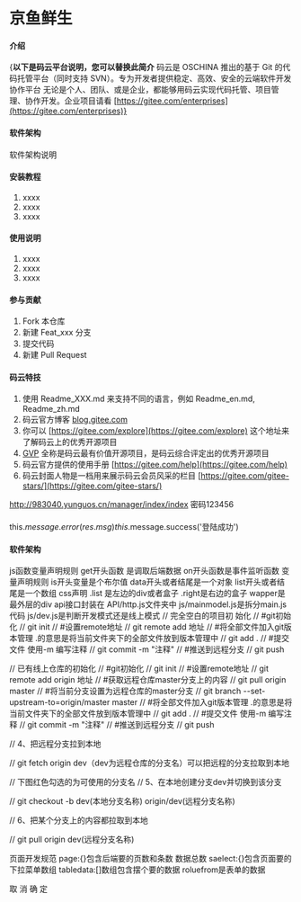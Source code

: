 # 京鱼鲜生

#### 介绍
{**以下是码云平台说明，您可以替换此简介**
码云是 OSCHINA 推出的基于 Git 的代码托管平台（同时支持 SVN）。专为开发者提供稳定、高效、安全的云端软件开发协作平台
无论是个人、团队、或是企业，都能够用码云实现代码托管、项目管理、协作开发。企业项目请看 [https://gitee.com/enterprises](https://gitee.com/enterprises)}

#### 软件架构
软件架构说明


#### 安装教程

1.  xxxx
2.  xxxx
3.  xxxx

#### 使用说明

1.  xxxx
2.  xxxx
3.  xxxx

#### 参与贡献

1.  Fork 本仓库
2.  新建 Feat_xxx 分支
3.  提交代码
4.  新建 Pull Request


#### 码云特技

1.  使用 Readme\_XXX.md 来支持不同的语言，例如 Readme\_en.md, Readme\_zh.md
2.  码云官方博客 [blog.gitee.com](https://blog.gitee.com)
3.  你可以 [https://gitee.com/explore](https://gitee.com/explore) 这个地址来了解码云上的优秀开源项目
4.  [GVP](https://gitee.com/gvp) 全称是码云最有价值开源项目，是码云综合评定出的优秀开源项目
5.  码云官方提供的使用手册 [https://gitee.com/help](https://gitee.com/help)
6.  码云封面人物是一档用来展示码云会员风采的栏目 [https://gitee.com/gitee-stars/](https://gitee.com/gitee-stars/)


http://983040.yunguos.cn/manager/index/index  密码123456

#### 
this.$message.error(res.msg)
this.$message.success('登陆成功')
<template>
    <div>121</div>
</template>
<script>
export default {
    // props:[],
    // 页面加载
    created(){


    },
    // 页面加载完成
    mounted(){
    
    },
    //实例销毁之前
      beforeDestroy(){
  },
    //实例销毁后
         destroyed(){
            }
    data(){
        return{
    
        }
    },
    // 方法
    methods:{
    
    },
    // 监听属性
    watch:{
    
    },
    // 组件
    component:{
    
    },
    // 计算属性
    computed: {
        
    },

}
</script>

<style lang="less" scoped>


</style>


#### 软件架构

js函数变量声明规则  get开头函数 是调取后端数据 on开头函数是事件监听函数 
变量声明规则 is开头变量是个布尔值  data开头或者结尾是一个对象  list开头或者结尾是一个数组
css声明 .list 是左边的div或者盒子 .right是右边的盒子 wapper是最外层的div
api接口封装在 API/http.js文件夹中  js/mainmodel.js是拆分main.js代码   js/dev.js是判断开发模式还是线上模式
// 完全空白的项目初 始化
// #git初始化
// git init
// #设置remote地址
// git remote add 地址
// #将全部文件加入git版本管理 .的意思是将当前文件夹下的全部文件放到版本管理中
// git add .
// #提交文件 使用-m 编写注释
// git commit -m "注释"
// #推送到远程分支
// git push



// 已有线上仓库的初始化
// #git初始化
// git init
// #设置remote地址
// git remote add  origin 地址
// #获取远程仓库master分支上的内容
// git pull origin master
// #将当前分支设置为远程仓库的master分支
// git branch --set-upstream-to=origin/master master
// #将全部文件加入git版本管理 .的意思是将当前文件夹下的全部文件放到版本管理中
// git add .
// #提交文件 使用-m 编写注释
// git commit -m "注释"
// #推送到远程分支
// git push

// 4、把远程分支拉到本地

// git fetch origin dev（dev为远程仓库的分支名）可以把远程的分支拉取到本地

// 下图红色勾选的为可使用的分支名
// 5、在本地创建分支dev并切换到该分支

// git checkout -b dev(本地分支名称) origin/dev(远程分支名称)


// 6、把某个分支上的内容都拉取到本地

// git pull origin dev(远程分支名称)




页面开发规范  page:{}包含后端要的页数和条数 数据总数
    saelect:{}包含页面要的下拉菜单数组
    tabledata:[]数组包含摆个要的数据
    roluefrom是表单的数据




<!-- 模板 -->

<template>
  <div>
    <el-row>
      <el-col :span="24">
        <el-card shadow="always">
          <el-table border="" :data="tableData" style="width: 100%" stripe>
            <el-table-column type="selection" width="55"></el-table-column>
            <el-table-column label="订单ID" prop="oid"></el-table-column>
            <el-table-column label="订单号" prop="order_no" width="180"></el-table-column>
            <el-table-column label="订单类型" prop="type">
              <template slot-scope="row">
                <div v-if="row.row.type==0">
                  <el-tag effect="dark">会员充值</el-tag>
                </div>
                <div v-else-if="row.row.type==1">
                  <el-tag type="success" effect="dark">普通商品</el-tag>
                </div>
                <div v-else-if="row.row.type==2">
                  <el-tag type="info" effect="dark">秒杀商品</el-tag>
                </div>
                <div v-else-if="row.row.type==3">
                  <el-tag type="warning" effect="dark">团购商品</el-tag>
                </div>
              </template>
            </el-table-column>
            <el-table-column label="订单状态" prop="pay_state">
              <template slot-scope="row">
                <div v-if="row.row.pay_state==0">未支付</div>
                <div v-else>已支付</div>
              </template>
            </el-table-column>
            <el-table-column label="支付方式" prop="pay_type">
              <template slot-scope="row">
                <div v-if="row.row.pay_state==1">微信支付</div>
                <div v-else>余额</div>
              </template>
            </el-table-column>
            <el-table-column label="发货方式" prop="send_type">
              <!-- <template slot-scope="row">
                <el-switch
                  v-model="row.row.value"
                  active-color="#008080"
                  inactive-color="#ff4949"
                  active-text="是"
                  inactive-text="否"
                  @change="onswitchType(row)"
                ></el-switch>
              </template>-->
            </el-table-column>
            <el-table-column label="下单时间" prop="add_time" width="180">
              <template slot-scope="row">
                {{row.row.add_time}}
                <!-- <div>{{1589872226|datefmt("YYYY-MM-DD HH:mm:ss")}}</div> -->
              </template>
            </el-table-column>
            <el-table-column label="买家姓名" prop="user_name"></el-table-column>
            <el-table-column label="买家手机" prop="phone"></el-table-column>
            <el-table-column label="实收金额" prop="money"></el-table-column>
            <el-table-column label="来源渠道" prop="sources"></el-table-column>
            <el-table-column label="操作" width="180">
              <template slot-scope="row">
                <!-- <el-button size="small" type="primary" @click="onaddClass(row)">添加</el-button> -->
                <el-button size="small" type="info" @click="oneditone(row)" v-no-click>编辑</el-button>
                <el-button size="small" type="danger" @click="ondelGoods(row)" v-no-click>删除</el-button>
              </template>
            </el-table-column>
          </el-table>
          <div class="height"></div>
          <div class="pagination">
            <el-pagination
              @size-change="handleSizeChange"
              @current-change="handleCurrentChange"
              :page-sizes="[7, 12, 15, 20]"
              layout="total, sizes, prev, pager, next, jumper"
              :total="Page.count"
            ></el-pagination>
          </div>
        </el-card>
      </el-col>
    </el-row>
  </div>
</template>
<script>
export default {
  // props:[],
  // 页面加载
   components: {},
  created() {
    this.getweiOrder();
  },
  // 页面加载完成
  mounted() {},
  data() {
    return {
      tableData: [],
      Page: {
        pagenum: 1,
        pagesize: 10,
        count: 0
      }
    };
  },
  // 方法
  methods: {
    getweiOrder() {
      this.$api
        .getweiOrder(this.Page)
        .then(res => {
          if (res.data.code == 200) {
            this.$message.success(res.data.msg);
            this.tableData = res.data.list;
            this.Page.count = res.data.count;

            // console.log(res.data);
          } else {
            this.$message.error(res.data.msg);
          }
        })
        .catch(res => {
          this.$message.error("网络错误");
          console.log(res);
        });
    },
    // 分页
    handleCurrentChange(e) {
      this.Page.pagenum = e;
      this.getweiOrder();
    },
    // 分页
    handleSizeChange(e) {
      this.Page.pagesize = e;
      this.getweiOrder();
    }
  },
  // 监听属性
  watch: {},
  // 组件
  component: {},
  // 计算属性
  computed: {}
};
</script>

<style lang="less" scoped>
</style>
<!-- -----------------------------------------对话框------------------------------------------------------------ -->
 <el-dialog title="商品列表" :visible="dialogVisible" width="50%" :show-close="false" :close-on-click-modal="false" :close-on-press-escape="false">
      <span slot="footer" class="dialog-footer">
        <el-button @click="oncancel" v-no-click>取 消</el-button>
        <el-button type="primary" @click="onconfirm" v-no-click>确 定</el-button>
      </span>
    </el-dialog>